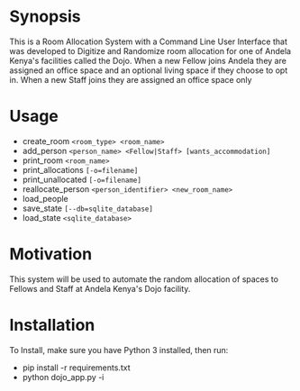 # Synopsis
This is a Room Allocation System with a Command Line User Interface that was developed to Digitize and Randomize room allocation for one of Andela Kenya's facilities called the Dojo. When a new Fellow joins Andela they are assigned an office space and an optional living space if they choose to opt in. When a new Staff joins they are assigned an office space only

# Usage
* create_room `<room_type> <room_name>`
* add_person `<person_name> <Fellow|Staff> [wants_accommodation]`
* print_room `<room_name>`
* print_allocations `[-o=filename]`
* print_unallocated `[-o=filename]`
* reallocate_person `<person_identifier> <new_room_name>`
* load_people
* save_state `[--db=sqlite_database]`
* load_state `<sqlite_database>`

# Motivation
This system will be used to automate the random allocation of spaces to Fellows and Staff at Andela Kenya's Dojo facility.

# Installation
To Install, make sure you have Python 3 installed, then run:

* pip install -r requirements.txt
* python dojo_app.py -i


